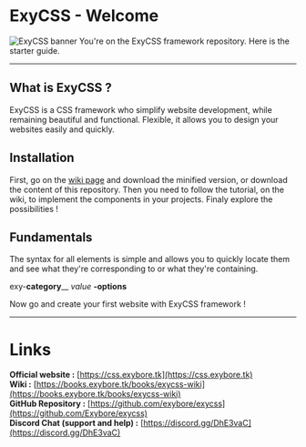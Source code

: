 # ExyCSS - Welcome
![ExyCSS banner](https://i.exybore.tk/img/exycss_banner.png)
You're on the ExyCSS framework repository. Here is the starter guide.

----------
## What is ExyCSS ?
ExyCSS is a CSS framework who simplify website development, while remaining beautiful and functional.
Flexible, it allows you to design your websites easily and quickly.
## Installation
First, go on the [wiki page](https://books.exybore.tk/books/exycss-wiki/page/setup) and download the minified version, or download the content of this repository. Then you need to follow the tutorial, on the wiki, to implement the components in your projects. Finaly explore the possibilities !
## Fundamentals
The syntax for all elements is simple and allows you to quickly locate them and see what they're corresponding to or what they're containing.  


exy-**category**\_\_ *value* **-options**  


Now go and create your first website with ExyCSS framework !  

----------
# Links  
**Official website :** [https://css.exybore.tk](https://css.exybore.tk)  
**Wiki :** [https://books.exybore.tk/books/exycss-wiki](https://books.exybore.tk/books/exycss-wiki)  
**GitHub Repository :** [https://github.com/exybore/exycss](https://github.com/Exybore/exycss)  
**Discord Chat (support and help) :** [https://discord.gg/DhE3vaC](https://discord.gg/DhE3vaC)  
